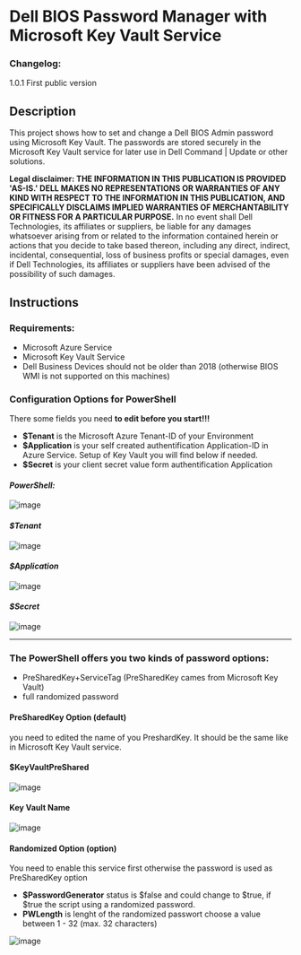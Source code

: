 # Dell BIOS Password Manager with Microsoft Key Vault Service

### Changelog:
1.0.1  First public version

## Description 

This project shows how to set and change a Dell BIOS Admin password using Microsoft Key Vault. The passwords are stored securely in the Microsoft Key Vault service for later use in Dell Command | Update or other solutions.


**Legal disclaimer: THE INFORMATION IN THIS PUBLICATION IS PROVIDED 'AS-IS.' DELL MAKES NO REPRESENTATIONS OR WARRANTIES OF ANY KIND WITH RESPECT TO THE INFORMATION IN THIS PUBLICATION, AND SPECIFICALLY DISCLAIMS IMPLIED WARRANTIES OF MERCHANTABILITY OR FITNESS FOR A PARTICULAR PURPOSE.** In no event shall Dell Technologies, its affiliates or suppliers, be liable for any damages whatsoever arising from or related to the information contained herein or actions that you decide to take based thereon, including any direct, indirect, incidental, consequential, loss of business profits or special damages, even if Dell Technologies, its affiliates or suppliers have been advised of the possibility of such damages.

## Instructions

### Requirements:
- Microsoft Azure Service
- Microsoft Key Vault Service
- Dell Business Devices should not be older than 2018 (otherwise BIOS WMI is not supported on this machines)

### Configuration Options for PowerShell

There some fields you need **to edit before you start!!!**

- **$Tenant** is the Microsoft Azure Tenant-ID of your Environment
- **$Application** is your self created authentification Application-ID in Azure Service. Setup of Key Vault you will find below if needed.
- **$Secret** is your client secret value form authentification Application

#### *PowerShell:*

![image](https://user-images.githubusercontent.com/99394991/194841985-82b59f0b-ffba-42bc-b323-2fed473e7a08.png)


#### *$Tenant*

![image](https://user-images.githubusercontent.com/99394991/194842703-d7be07d5-ef69-4408-aa33-51fc21484c24.png)

#### *$Application*

![image](https://user-images.githubusercontent.com/99394991/194842507-ba792d34-c2a3-4b98-bdd2-051e487861c7.png)

#### *$Secret*

![image](https://user-images.githubusercontent.com/99394991/194842244-09f06945-5077-4d78-ae40-29b52b36a751.png)

**************************************************************************************

### The PowerShell offers you **two** kinds of password options:
- PreSharedKey+ServiceTag (PreSharedKey cames from Microsoft Key Vault)
- full randomized password

#### PreSharedKey Option (default)

you need to edited the name of you PreshardKey. It should be the same like in Microsoft Key Vault service.

#### $KeyVaultPreShared

![image](https://user-images.githubusercontent.com/99394991/194842056-158f82c1-867d-48a7-b1e1-ea4aca42f3fe.png)

#### Key Vault Name
![image](https://user-images.githubusercontent.com/99394991/194842075-c8b58f95-3e11-44d7-b5c9-1ede5ecbeb54.png)


#### Randomized Option (option)

You need to enable this service first otherwise the password is used as PreSharedKey option

- **$PasswordGenerator** status is $false and could change to $true, if $true the script using a randomized password.
- **PWLength** is lenght of the randomized passwort choose a value between 1 - 32 (max. 32 characters)

![image](https://user-images.githubusercontent.com/99394991/194842166-e140fca3-f459-4370-ad4f-ded975c0db8f.png)
